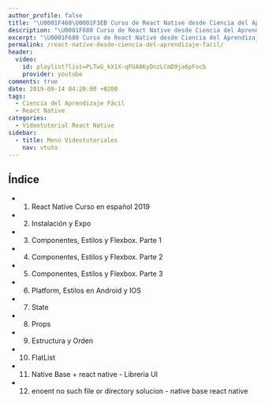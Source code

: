 ```yaml
---
author_profile: false
title: "\U0001F468‍\U0001F3EB Curso de React Native desde Ciencia del Aprendizaje Fácil"
description: "\U0001F680 Curso de React Native desde Ciencia del Aprendizaje Fácil"
excerpt: "\U0001F680 Curso de React Native desde Ciencia del Aprendizaje Fácil"
permalink: /react-native-desde-ciencia-del-aprendizaje-facil/
header:
  video:
    id: playlist?list=PLTwG_kX1X-qFUA8KyDnzLCmD9ja6pFocb
    provider: youtube
comments: true
date: 2019-09-14 04:20:00 +0200
tags:
  - Ciencia del Aprendizaje Fácil
  - React Native
categories:
  - Videotutorial React Native
sidebar:
  - title: Menú Videotutoriales
    nav: vtuto
---
```


## &Iacute;ndice
- 1. React Native Curso en español 2019
- 2. Instalación y Expo
- 3. Componentes, Estilos y Flexbox. Parte 1
- 4. Componentes, Estilos y Flexbox. Parte 2
- 5. Componentes, Estilos y Flexbox. Parte 3
- 6. Platform, Estilos en Android y IOS
- 7. State
- 8. Props
- 9. Estructura y Orden
- 10. FlatList
- 11. Native Base + react native - Libreria UI
- 12. enoent no such file or directory solucion - native base react native